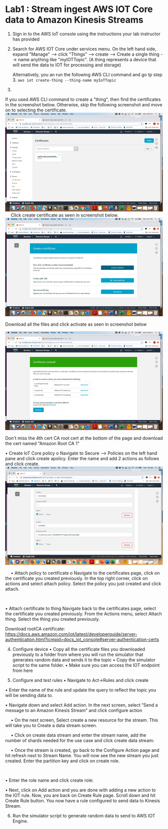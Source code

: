 # Lab1 : Stream ingest AWS IOT Core data to Amazon Kinesis Streams

1.	Sign in to the AWS IoT console using the instructions your lab instructor has provided
2.	Search for AWS IOT Core under services menu. 
   On the left hand side, expand "Manage" --> click "Things" --> create -->   Create a single thing --> name anything like "myIOTTopic". (A thing represents a device that will send the data to IOT for processing and storage)
    
    Alternatively, you an run the following AWS CLI command and go tp step 3.
    `aws iot create-thing --thing-name myIoTTopic`

3.	
  If you used AWS CLI command to create a "thing", then find the certificates in the screenshot below. Otherwise, skip the following screenshot and move on to selecting the certificate. 
  ![screenshot](imglab1/Picture1.png)
 
  Click create certificate as seen in screenshot below.
  ![screenshot](imglab1/Picture2.png)
 
  Download all the files and click activate as seen in screenshot below
  
  ![screenshot](imglab1/Picture3.png)

   Don't miss the 4th cert CA root cert at the bottom of the page and download the cert named "Amazon Root CA 1"

•	Create IoT Core policy
o	Navigate to Secure --> Policies on the left hand pane and click create apolicy. Enter the name and add 2 actions as follows and click create.
 ![screenshot](imglab1/Picture4.png)

 
•	Attach policy to certificate
o	Navigate to  the certificates page, click on the certificate you created previously. In the top right corner, click on actions and select attach policy. Select the policy you just created and click attach.
 

 

•	Attach certificate to thing
Navigate back to the certificates page, select the certificate you created previously. From the Actions menu, select Attach thing. Select the thing you created previously.
 


Download rootCA certificate: https://docs.aws.amazon.com/iot/latest/developerguide/server-authentication.html?icmpid=docs_iot_console#server-authentication-certs

4.	Configure device
•	Copy all the certificate files you downloaded previously to a folder from where you will run the simulator that generates random data and sends it to the topic
•	Copy the simulator script to the same folder.
•	Make sure you can access the IOT endpoint from here


5.	Configure and test rules
•	Navigate to Act->Rules and click create
 

•	Enter the name of the rule and update the query to reflect the topic you will be sending data to.
 

•	Navigate down and select Add action. In the next screen, select “Send a message to an Amazon Kinesis Stream” and click configure action
 

















 
•	On the next screen, Select create a new resource for the stream. This will take you to Create a data stream screen.
 

 
•	Click on create data stream and enter the stream name, add the number of shards needed for the use case and click create data stream:

 

 
•	Once the stream is created, go back to the Configure Action page and hit refresh next to Stream Name. You will now see the new stream you just created. Enter the partition key and click on create role.
 
 

•	Enter the role name and click create role:
 


•	Next, click on Add action and you are done with adding a new action to the IOT rule. Now, you are back on Create Rule page. Scroll down and hit Create Rule button. You now have a rule configured to send data to Kinesis Stream. 

6.	Run the simulator script to generate random data to send to AWS IOT Engine.

